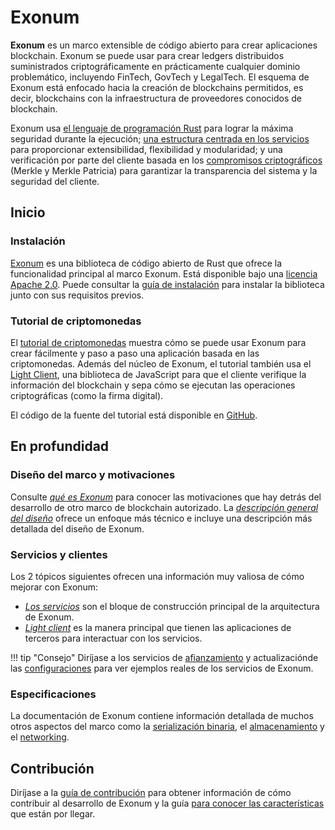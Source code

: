 # Exonum

**Exonum** es un marco extensible de código abierto para crear aplicaciones
blockchain. Exonum se puede usar para crear ledgers distribuidos suministrados
criptográficamente en prácticamente cualquier dominio problemático,
incluyendo FinTech, GovTech y LegalTech. El esquema de Exonum está enfocado
hacia la creación de blockchains permitidos, es decir, blockchains con la
infraestructura de proveedores conocidos de blockchain.

Exonum usa [el lenguaje de programación Rust][rust] para lograr la máxima
seguridad durante la ejecución;
[una estructura centrada en los servicios][wiki:soa] para proporcionar
extensibilidad, flexibilidad y modularidad; y una verificación por parte
del cliente basada en los [compromisos criptográficos][wiki:commitment]
(Merkle y Merkle Patricia) para garantizar la transparencia del sistema
y la seguridad del cliente.

## Inicio

### Instalación

[Exonum][core] es una biblioteca de código abierto de Rust que ofrece la
funcionalidad principal al marco Exonum. Está disponible bajo una
[licencia Apache 2.0][apache].
Puede consultar la [guía de instalación](get-started/install.md) para instalar
la biblioteca junto con sus requisitos previos.

### Tutorial de criptomonedas

El [tutorial de criptomonedas](get-started/create-service.md) muestra cómo se
puede usar Exonum para crear fácilmente y paso a paso una aplicación basada en
las criptomonedas. Además del núcleo de Exonum, el tutorial también usa el
[Light Client][client], una biblioteca de JavaScript para que el cliente
verifique la información del blockchain y sepa cómo se ejecutan las
operaciones criptográficas (como la firma digital).

El código de la fuente del tutorial está disponible en [GitHub][tutorial].

## En profundidad

### Diseño del marco y motivaciones

Consulte [*qué es Exonum*](get-started/what-is-exonum.md) para conocer las
motivaciones que hay detrás del desarrollo de otro marco de blockchain
autorizado. La
[*descripción general del diseño*](get-started/design-overview.md)
ofrece un enfoque más técnico e incluye una descripción más detallada del
diseño de Exonum.

### Servicios y clientes

Los 2 tópicos siguientes ofrecen una información muy valiosa de cómo mejorar
con Exonum:

- [*Los servicios*](architecture/services.md) son el bloque de construcción
  principal de la arquitectura de Exonum.
- [*Light client*](architecture/clients.md)
  es la manera principal que tienen las aplicaciones de terceros para
  interactuar con los servicios.

!!! tip "Consejo"
    Diríjase a los servicios de [afianzamiento][anchoring] y actualizaciónde
    las [configuraciones][config] para ver ejemplos reales de los
    servicios de Exonum.

### Especificaciones

La documentación de Exonum contiene información detallada de muchos otros
aspectos del marco como la
[serialización binaria](architecture/serialization.md),
el [almacenamiento](architecture/merkledb.md)
y el [networking](advanced/network.md).

## Contribución

Diríjase a la [guía de contribución](contributing.md) para obtener información
de cómo contribuir al desarrollo de Exonum y la guía
[para conocer las características](roadmap.md) que están por llegar.

[rust]: http://rust-lang.org/
[wiki:soa]: https://en.wikipedia.org/wiki/Service-oriented_architecture
[wiki:commitment]: https://en.wikipedia.org/wiki/Commitment_scheme
[core]: http://github.com/exonum/exonum/
[apache]: https://opensource.org/licenses/Apache-2.0
[client]: https://github.com/exonum/exonum-client
[tutorial]: https://github.com/exonum/exonum/blob/master/examples/cryptocurrency
[anchoring]: https://github.com/exonum/exonum-btc-anchoring/
[config]: https://github.com/exonum/exonum/tree/master/services/supervisor
